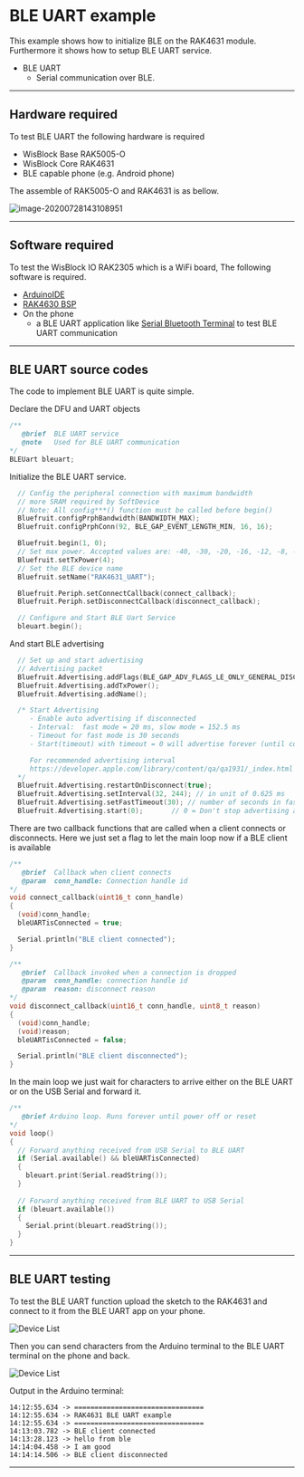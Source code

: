# BLE UART example
This example shows how to initialize BLE on the RAK4631 module. Furthermore it shows how to setup  BLE UART service.

- BLE UART
     - Serial communication over BLE.

----
## Hardware required
To test BLE UART the following hardware is required

- WisBlock Base RAK5005-O
- WisBlock Core  RAK4631
- BLE capable phone (e.g. Android phone)

The assemble of RAK5005-O and RAK4631 is as bellow.

![image-20200728143108951](./images/image-assemble.png)

----
## Software required
To test the WisBlock IO RAK2305 which is a WiFi board, The following software is required.

- [ArduinoIDE](https://www.arduino.cc/en/Main/Software)
- [RAK4630 BSP](https://bitbucket.org/Fomi-RAK/wisblock-rak4630-development/src/master/bsp/)
- On the phone
    - a BLE UART application like [Serial Bluetooth Terminal](https://play.google.com/store/apps/details?id=de.kai_morich.serial_bluetooth_terminal) to test BLE UART communication

----
## BLE UART source codes
The code to implement BLE UART is quite simple.

Declare the DFU and UART objects
```cpp
/**
   @brief  BLE UART service
   @note   Used for BLE UART communication
*/
BLEUart bleuart;
```
Initialize the BLE UART service.
```cpp
  // Config the peripheral connection with maximum bandwidth
  // more SRAM required by SoftDevice
  // Note: All config***() function must be called before begin()
  Bluefruit.configPrphBandwidth(BANDWIDTH_MAX);
  Bluefruit.configPrphConn(92, BLE_GAP_EVENT_LENGTH_MIN, 16, 16);

  Bluefruit.begin(1, 0);
  // Set max power. Accepted values are: -40, -30, -20, -16, -12, -8, -4, 0, 4
  Bluefruit.setTxPower(4);
  // Set the BLE device name
  Bluefruit.setName("RAK4631_UART");

  Bluefruit.Periph.setConnectCallback(connect_callback);
  Bluefruit.Periph.setDisconnectCallback(disconnect_callback);

  // Configure and Start BLE Uart Service
  bleuart.begin();
```
And start BLE advertising
```cpp
  // Set up and start advertising
  // Advertising packet
  Bluefruit.Advertising.addFlags(BLE_GAP_ADV_FLAGS_LE_ONLY_GENERAL_DISC_MODE);
  Bluefruit.Advertising.addTxPower();
  Bluefruit.Advertising.addName();

  /* Start Advertising
     - Enable auto advertising if disconnected
     - Interval:  fast mode = 20 ms, slow mode = 152.5 ms
     - Timeout for fast mode is 30 seconds
     - Start(timeout) with timeout = 0 will advertise forever (until connected)

     For recommended advertising interval
     https://developer.apple.com/library/content/qa/qa1931/_index.html
  */
  Bluefruit.Advertising.restartOnDisconnect(true);
  Bluefruit.Advertising.setInterval(32, 244); // in unit of 0.625 ms
  Bluefruit.Advertising.setFastTimeout(30); // number of seconds in fast mode
  Bluefruit.Advertising.start(0);       // 0 = Don't stop advertising after n seconds
```
There are two callback functions that are called when a client connects or disconnects. Here we just set a flag to let the main loop now if a BLE client is available
```cpp
/**
   @brief  Callback when client connects
   @param  conn_handle: Connection handle id
*/
void connect_callback(uint16_t conn_handle)
{
  (void)conn_handle;
  bleUARTisConnected = true;

  Serial.println("BLE client connected");
}

/**
   @brief  Callback invoked when a connection is dropped
   @param  conn_handle: connection handle id
   @param  reason: disconnect reason
*/
void disconnect_callback(uint16_t conn_handle, uint8_t reason)
{
  (void)conn_handle;
  (void)reason;
  bleUARTisConnected = false;

  Serial.println("BLE client disconnected");
}
```
In the main loop we just wait for characters to arrive either on the BLE UART or on the USB Serial and forward it.
```cpp
/**
   @brief Arduino loop. Runs forever until power off or reset
*/
void loop()
{
  // Forward anything received from USB Serial to BLE UART
  if (Serial.available() && bleUARTisConnected)
  {
    bleuart.print(Serial.readString());
  }
  
  // Forward anything received from BLE UART to USB Serial 
  if (bleuart.available())
  {
    Serial.print(bleuart.readString());
  }
}
```

----
## BLE UART testing
To test the BLE UART function upload the sketch to the RAK4631 and connect to it from the BLE UART app on your phone. 

![Device List](./images/BLE-UART-Phone-1.jpg)    

Then you can send characters from the Arduino terminal to the BLE UART terminal on the phone and back.

![Device List](./images/BLE-UART-Phone-2.jpg)    

Output in the Arduino terminal:

```log
14:12:55.634 -> ================================
14:12:55.634 -> RAK4631 BLE UART example
14:12:55.634 -> ================================
14:13:03.782 -> BLE client connected
14:13:28.123 -> hello from ble
14:14:04.458 -> I am good
14:14:14.506 -> BLE client disconnected
```

----

